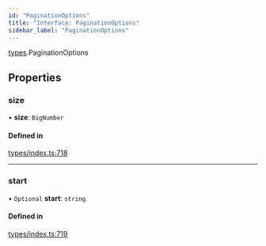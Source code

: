 ```yaml
---
id: "PaginationOptions"
title: "Interface: PaginationOptions"
sidebar_label: "PaginationOptions"
---
```


[types](../../../modules/Types/Types.md).PaginationOptions

## Properties

### size

• **size**: `BigNumber`

#### Defined in

[types/index.ts:718](https://github.com/F-OBrien/polymesh-sdk/blob/012f1745/src/types/index.ts#L718)

___

### start

• `Optional` **start**: `string`

#### Defined in

[types/index.ts:719](https://github.com/F-OBrien/polymesh-sdk/blob/012f1745/src/types/index.ts#L719)
